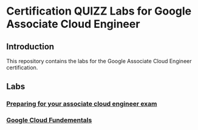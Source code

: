 # Certification QUIZZ Labs for Google Associate Cloud Engineer

## Introduction

This repository contains the labs for the Google Associate Cloud Engineer certification.

## Labs

### [Preparing for your associate cloud engineer exam](./Preparing%20for%20Your%20Associate%20Cloud%20Engineer%20Journey/Quizz.md)

### [Google Cloud Fundementals](./Google%20Cloud%20Fundamentals/Quizz.md)